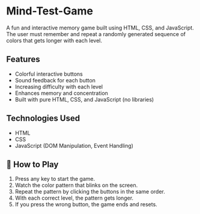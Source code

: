 # Mind-Test-Game
A fun and interactive memory game built using HTML, CSS, and JavaScript. The user must remember and repeat a randomly generated sequence of colors that gets longer with each level.

##  Features

-  Colorful interactive buttons  
-  Sound feedback for each button  
-  Increasing difficulty with each level  
-  Enhances memory and concentration  
-  Built with pure HTML, CSS, and JavaScript (no libraries)

##  Technologies Used

- HTML  
- CSS  
- JavaScript (DOM Manipulation, Event Handling)

## 🚀 How to Play

1. Press any key to start the game.  
2. Watch the color pattern that blinks on the screen.  
3. Repeat the pattern by clicking the buttons in the same order.  
4. With each correct level, the pattern gets longer.  
5. If you press the wrong button, the game ends and resets.
